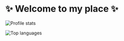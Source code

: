 # :sparkles: Welcome to my place :sparkles:

![Profile stats](https://github-readme-stats.vercel.app/api?username=JulesGuesnon&show_icons=true&theme=tokyonight&hide=contribs,prs&count_private=true)

![Top languages](https://github-readme-stats.vercel.app/api/top-langs/?username=JulesGuesnon&theme=tokyonight&hide=kotlin)
